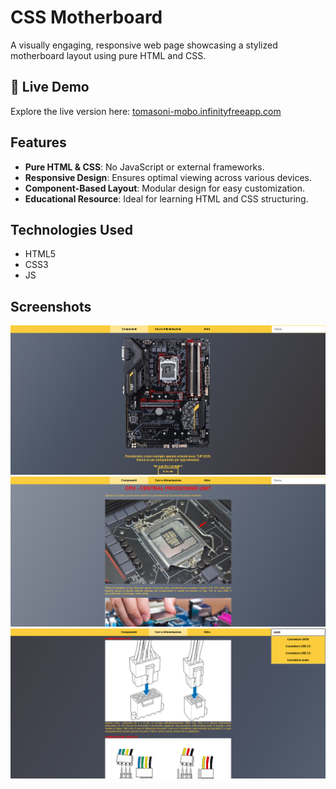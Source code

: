 # CSS Motherboard

A visually engaging, responsive web page showcasing a stylized motherboard layout using pure HTML and CSS.

## 🔗 Live Demo

Explore the live version here: [tomasoni-mobo.infinityfreeapp.com](https://tomasoni-mobo.infinityfreeapp.com)

## Features

- **Pure HTML & CSS**: No JavaScript or external frameworks.
- **Responsive Design**: Ensures optimal viewing across various devices.
- **Component-Based Layout**: Modular design for easy customization.
- **Educational Resource**: Ideal for learning HTML and CSS structuring.

## Technologies Used
- HTML5
- CSS3
- JS

## Screenshots
<img src="img/screenshot_1.png" alt="Contacts App Screenshot" style="width: 900px;"/>

<img src="img/screenshot_2.png" alt="Contacts App Screenshot" style="width: 900px;"/>

<img src="img/screenshot_3.png" alt="Contacts App Screenshot" style="width: 900px;"/>
